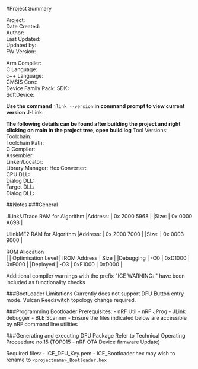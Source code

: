 #Project Summary

Project:			
Date Created: 		
Author:				
Last Updated:		
Updated by:						
FW Version:			

Arm Compiler:		
C Language:			
c++ Language:		
CMSIS Core:			
Device Family Pack:	
SDK:				
SoftDevice:		

**Use the command** `jlink --version` **in command prompt to view current version**
J-Link:				

**The following details can be found after building the project and right clicking on main in the project tree, open build log**
Tool Versions:
Toolchain:       
Toolchain Path:  
C Compiler:      
Assembler:       
Linker/Locator:  
Library Manager: 
Hex Converter:   
CPU DLL:         
Dialog DLL:      
Target DLL:      
Dialog DLL:      


##Notes
###General

JLink/JTrace RAM for Algorithm
|Address:	|	0x 2000 5968 		|
|Size:		|	0x 0000 A698		|

UlinkME2 RAM for Algorithm
|Address:	|	0x 2000 7000	|
|Size:		|	0x 0003 9000	|

ROM Allocation													
|			| Optimisation Level	| IROM Address	| Size 		|
|Debugging	| -O0 					| 0xD1000		| 0xF000	|
|Deployed	| -O3 					| 0xF1000		| 0xD000	|

Additional compiler warnings with the prefix "ICE WARNING: <message>" have been included as functionality checks


###BootLoader Limitations
Currently does not support DFU Button entry mode. Vulcan Reedswitch topology change required.


###Programming Bootloader
Prerequisites:
	- nRF Util
	- nRF JProg
	- JLink debugger
	- BLE Scanner
	- Ensure the files indicated below are accessible by nRF command line utilities
	

###Generating and executing DFU Package
Refer to Technical Operating Proceedure no.15 (TOP015 - nRF OTA Device firmware Update)

Required files:
	- ICE_DFU_Key.pem
	- ICE_Bootloader.hex may wish to rename to `<projectname>_Bootloader.hex`
		
		

